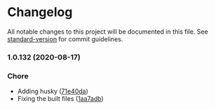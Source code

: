 # Changelog

All notable changes to this project will be documented in this file. See [standard-version](https://github.com/conventional-changelog/standard-version) for commit guidelines.

### 1.0.132 (2020-08-17)


### Chore

* Adding husky ([71e40da](https://github.com/splitinfinities/Midwest/commit/71e40dadc631fb38136e30c80131493768b63d7e))
* Fixing the built files ([1aa7adb](https://github.com/splitinfinities/Midwest/commit/1aa7adb28817ce57534fc398f469a2196e79a909))
